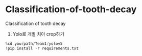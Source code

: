 # Classification-of-tooth-decay
Classification of tooth decay

1.	Yolo로 개별 치아 crop하기

```python
%cd yourpath/Team1/yolov5
!pip install -r requirements.txt
```

